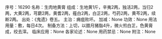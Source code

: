 序号：16290
名称：生肉地黄膏
组成：生地黄1斤，辛夷2两，独活2两，当归2两，大黄2两，芎藭2两，黄耆2两，薤白2两，白芷2两，芍药2两，黄芩2两，续断2两。
出处：《鬼遗》卷五。
主治：痈疽败坏。
加减：None
功效：None
用法用量：敷，每日4次。
制备方法：上切，以腊月猪脂4升，微火煎白芷，色黄膏成，绞去滓。
临床应用：None
各家论述：None
用药禁忌：None
附注：None
